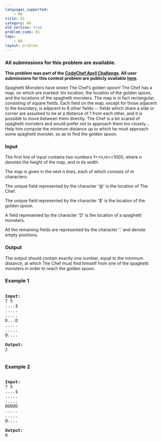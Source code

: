 ```yaml
---
languages_supported:
    - NA
title: B1
category: NA
old_version: true
problem_code: B1
tags:
    - NA
layout: problem
---
```

###  All submissions for this problem are available. 

**This problem was part of the [CodeChef April Challenge](http://www.codechef.com/APRIL09/). All user submissions for this contest problem are publicly available [here](http://www.codechef.com/APRIL09/status/B1/).**

Spaghetti Monsters have stolen The Chef’s golden spoon! The Chef has a map, on which are marked: his location, the location of the golden spoon, and the locations of the spaghetti monsters. The map is in fact rectangular, consisting of square fields. Each field on the map, except for those adjacent to the boundary, is adjacent to 8 other fields -- fields which share a side or corner are assumed to be at a distance of 1 from each other, and it is possible to move between them directly. The Chef is a bit scared of spaghetti monsters and would prefer not to approach them too closely... Help him compute the minimum distance up to which he must approach some spaghetti monster, so as to find the golden spoon.

### Input

The first line of input contains two numbers 1&lt;=n,m&lt;=1000, where n denotes the height of the map, and m its width.

The map is given in the next n lines, each of which consists of m characters: 

The unique field represented by the character '@' is the location of The Chef. 

The unique field represented by the character '$' is the location of the golden spoon.

A field represented by the character 'D' is the location of a spaghetti monsters. 

All the remaining fields are represented by the character '.' and denote empty positions.

### Output

The output should contain exactly one number, equal to the minimum distance, at which The Chef must find himself from one of the spaghetti monsters in order to reach the golden spoon.

### Example 1

<pre>
<tt>
<b>Input:</b>
7 5
....$
.....
.....
D...D
.....
.....
@....

<b>Output:</b>
2
</tt>
</pre>
### Example 2

<pre>
<tt>
<b>Input:</b>
7 5
....$
.....
.....
DDDDD
.....
.....
@....

<b>Output:</b>
0
</tt>
</pre>